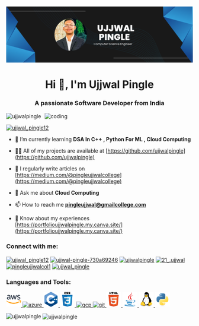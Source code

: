 ![logo](https://github.com/ujjwalpingle/ujjwalpingle/blob/main/Black%20Blue%20Geometric%20Tips%20Business%20Linkedin%20Banner.png)
<h1 align="center">Hi 👋, I'm Ujjwal Pingle</h1>
<h3 align="center">A passionate Software Developer from India</h3>
<img align="right" alt = "coding" width ="400" src="https://camo.githubusercontent.com/19db51af5f90f1b152bc0b9078f5fe97053955be5074f03f17019c70345bdcdb/68747470733a2f2f6d69726f2e6d656469756d2e636f6d2f6d61782f313336302f302a37513379765349765f7430696f4a2d5a2e676966">

<p align="left"> <img src="https://komarev.com/ghpvc/?username=ujjwalpingle&label=Profile%20views&color=0e75b6&style=flat" alt="ujjwalpingle" /> </p>

<p align="left"> <a href="https://twitter.com/ujjwal_pingle12" target="blank"><img src="https://img.shields.io/twitter/follow/ujjwal_pingle12?logo=twitter&style=for-the-badge" alt="ujjwal_pingle12" /></a> </p>

- 🌱 I’m currently learning **DSA In C++ , Python For ML , Cloud Computing**

- 👨‍💻 All of my projects are available at [https://github.com/ujjwalpingle](https://github.com/ujjwalpingle)

- 📝 I regularly write articles on [https://medium.com/@pingleujjwalcollege](https://medium.com/@pingleujjwalcollege)

- 💬 Ask me about **Cloud Computing**

- 📫 How to reach me **pingleujjwal@gmailcollege.com**

- 📄 Know about my experiences [https://portfolioujjwalpingle.my.canva.site/](https://portfolioujjwalpingle.my.canva.site/)

<h3 align="left">Connect with me:</h3>
<p align="left">
<a href="https://twitter.com/ujjwal_pingle12" target="blank"><img align="center" src="https://raw.githubusercontent.com/rahuldkjain/github-profile-readme-generator/master/src/images/icons/Social/twitter.svg" alt="ujjwal_pingle12" height="30" width="40" /></a>
<a href="https://linkedin.com/in/ujjwal-pingle-730a69246" target="blank"><img align="center" src="https://raw.githubusercontent.com/rahuldkjain/github-profile-readme-generator/master/src/images/icons/Social/linked-in-alt.svg" alt="ujjwal-pingle-730a69246" height="30" width="40" /></a>
<a href="https://kaggle.com/ujjwalpingle" target="blank"><img align="center" src="https://raw.githubusercontent.com/rahuldkjain/github-profile-readme-generator/master/src/images/icons/Social/kaggle.svg" alt="ujjwalpingle" height="30" width="40" /></a>
<a href="https://instagram.com/21_.ujjwal" target="blank"><img align="center" src="https://raw.githubusercontent.com/rahuldkjain/github-profile-readme-generator/master/src/images/icons/Social/instagram.svg" alt="21_.ujjwal" height="30" width="40" /></a>
<a href="https://www.hackerrank.com/pingleujjwalcol1" target="blank"><img align="center" src="https://raw.githubusercontent.com/rahuldkjain/github-profile-readme-generator/master/src/images/icons/Social/hackerrank.svg" alt="pingleujjwalcol1" height="30" width="40" /></a>
<a href="https://www.leetcode.com/ujjwal_pingle" target="blank"><img align="center" src="https://raw.githubusercontent.com/rahuldkjain/github-profile-readme-generator/master/src/images/icons/Social/leet-code.svg" alt="ujjwal_pingle" height="30" width="40" /></a>
</p>

<h3 align="left">Languages and Tools:</h3>
<p align="left"> <a href="https://aws.amazon.com" target="_blank" rel="noreferrer"> <img src="https://raw.githubusercontent.com/devicons/devicon/master/icons/amazonwebservices/amazonwebservices-original-wordmark.svg" alt="aws" width="40" height="40"/> </a> <a href="https://azure.microsoft.com/en-in/" target="_blank" rel="noreferrer"> <img src="https://www.vectorlogo.zone/logos/microsoft_azure/microsoft_azure-icon.svg" alt="azure" width="40" height="40"/> </a> <a href="https://www.w3schools.com/cpp/" target="_blank" rel="noreferrer"> <img src="https://raw.githubusercontent.com/devicons/devicon/master/icons/cplusplus/cplusplus-original.svg" alt="cplusplus" width="40" height="40"/> </a> <a href="https://www.w3schools.com/css/" target="_blank" rel="noreferrer"> <img src="https://raw.githubusercontent.com/devicons/devicon/master/icons/css3/css3-original-wordmark.svg" alt="css3" width="40" height="40"/> </a> <a href="https://cloud.google.com" target="_blank" rel="noreferrer"> <img src="https://www.vectorlogo.zone/logos/google_cloud/google_cloud-icon.svg" alt="gcp" width="40" height="40"/> </a> <a href="https://git-scm.com/" target="_blank" rel="noreferrer"> <img src="https://www.vectorlogo.zone/logos/git-scm/git-scm-icon.svg" alt="git" width="40" height="40"/> </a> <a href="https://www.w3.org/html/" target="_blank" rel="noreferrer"> <img src="https://raw.githubusercontent.com/devicons/devicon/master/icons/html5/html5-original-wordmark.svg" alt="html5" width="40" height="40"/> </a> <a href="https://www.java.com" target="_blank" rel="noreferrer"> <img src="https://raw.githubusercontent.com/devicons/devicon/master/icons/java/java-original.svg" alt="java" width="40" height="40"/> </a> <a href="https://www.linux.org/" target="_blank" rel="noreferrer"> <img src="https://raw.githubusercontent.com/devicons/devicon/master/icons/linux/linux-original.svg" alt="linux" width="40" height="40"/> </a> <a href="https://www.python.org" target="_blank" rel="noreferrer"> <img src="https://raw.githubusercontent.com/devicons/devicon/master/icons/python/python-original.svg" alt="python" width="40" height="40"/> </a> </p>

<p><img align="left" src="https://github-readme-stats.vercel.app/api/top-langs?username=ujjwalpingle&show_icons=true&locale=en&layout=compact" alt="ujjwalpingle" /></p>

<p>&nbsp;<img align="center" src="https://github-readme-stats.vercel.app/api?username=ujjwalpingle&show_icons=true&locale=en" alt="ujjwalpingle" /></p>
